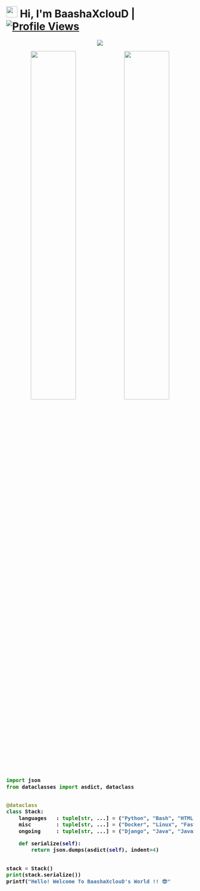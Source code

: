 # <img src="https://raw.githubusercontent.com/MartinHeinz/MartinHeinz/master/wave.gif" width="30px"> Hi, I'm BaashaXclouD | [![Profile Views](https://gpvc.arturio.dev/BaashaXclouD)](https://github.com/BaashaXclouD)

<p align="center">
  <a href="https://t.me/BaashaXclouD"><img src="https://user-images.githubusercontent.com/77770753/117139498-f081c400-adc9-11eb-9aaf-f895a54ecc67.gif"></a>
    </p>
<p align="center">
    <img
        width="49%"
        src="https://github-readme-stats.vercel.app/api?username=Kaipullavadivelu&count_private=true&include_all_commits=true&show_icons=true&theme=tokyonight&custom_title=GitHub+Stats"
    />
    <img
        width="49%"
        src="https://github-readme-streak-stats.herokuapp.com?user=BaashaXclouD&theme=tokyonight"
    />
</p>

<h3>
    
```python
​
import json
from dataclasses import asdict, dataclass


@dataclass
class Stack:
    languages   : tuple[str, ...] = ("Python", "Bash", "HTML", "CSS")
    misc        : tuple[str, ...] = ("Docker", "Linux", "FastAPI")
    ongoing     : tuple[str, ...] = ("Django", "Java", "JavaScript")

    def serialize(self):
        return json.dumps(asdict(self), indent=4)


stack = Stack()
print(stack.serialize())
printf("Hello! Welcome To BaashaXclouD's World !! 😎"
​

```
</h3>
